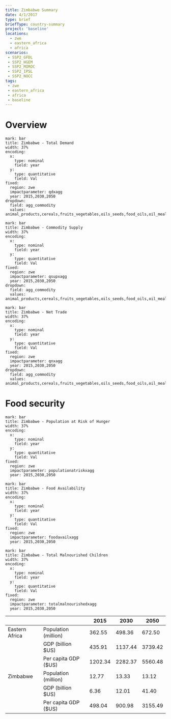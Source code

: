 ```yaml
---
title: Zimbabwe Summary
date: 4/1/2017
type: brief
briefType: country-summary
project: 'baseline'
locations:
  - zwe
  - eastern_africa
  - africa
scenarios:
 - SSP2_GFDL
 - SSP2_HGEM
 - SSP2_MIROC
 - SSP2_IPSL
 - SSP2_NOCC
tags:
 - zwe
 - eastern_africa
 - africa
 - baseline
---
```

# Overview 

```chart
mark: bar
title: Zimbabwe - Total Demand
width: 37%
encoding:
  x:
    type: nominal
    field: year
  y:
    type: quantitative
    field: Val
fixed:
  region: zwe
  impactparameter: qdxagg
  year: 2015,2030,2050
dropdown:
  field: agg_commodity
  values: animal_products,cereals,fruits_vegetables,oils_seeds,food_oils,oil_meals,other,pulses,roots_tubers,sugar
```

```chart
mark: bar
title: Zimbabwe - Commodity Supply
width: 37%
encoding:
  x:
    type: nominal
    field: year
  y:
    type: quantitative
    field: Val
fixed:
  region: zwe
  impactparameter: qsupxagg
  year: 2015,2030,2050
dropdown:
  field: agg_commodity
  values: animal_products,cereals,fruits_vegetables,oils_seeds,food_oils,oil_meals,other,pulses,roots_tubers,sugar
```

```chart
mark: bar
title: Zimbabwe - Net Trade
width: 37%
encoding:
  x:
    type: nominal
    field: year
  y:
    type: quantitative
    field: Val
fixed:
  region: zwe
  impactparameter: qnxagg
  year: 2015,2030,2050
dropdown:
  field: agg_commodity
  values: animal_products,cereals,fruits_vegetables,oils_seeds,food_oils,oil_meals,other,pulses,roots_tubers,sugar
```

# Food security

```chart
mark: bar
title: Zimbabwe - Population at Risk of Hunger
width: 37%
encoding:
  x:
    type: nominal
    field: year
  y:
    type: quantitative
    field: Val
fixed:
  region: zwe
  impactparameter: populationatriskxagg
  year: 2015,2030,2050
```

```chart
mark: bar
title: Zimbabwe - Food Availability
width: 37%
encoding:
  x:
    type: nominal
    field: year
  y:
    type: quantitative
    field: Val
fixed:
  region: zwe
  impactparameter: foodavailxagg
  year: 2015,2030,2050
```

```chart
mark: bar
title: Zimbabwe - Total Malnourished Children
width: 37%
encoding:
  x:
    type: nominal
    field: year
  y:
    type: quantitative
    field: Val
fixed:
  region: zwe
  impactparameter: totalmalnourishedxagg
  year: 2015,2030,2050
```

|   |   | 2015 | 2030 | 2050 |
|---|---|---|---|---|
| Eastern Africa | Population (million) | 362.55 | 498.36 | 672.50 |
|  | GDP (billion $US) | 435.91 | 1137.44 | 3739.42 |
|  | Per capita GDP ($US) | 1202.34 | 2282.37 | 5560.48 |
| Zimbabwe | Population (million) | 12.77 | 13.33 | 13.12 |
|  | GDP (billion $US) | 6.36 | 12.01 | 41.40 |
|  | Per capita GDP ($US) | 498.04| 900.98| 3155.49|